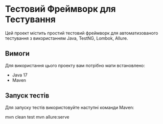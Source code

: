 # Тестовий Фреймворк для Тестування

Цей проект містить простий тестовий фреймворк для автоматизованого тестування з використанням Java, TestNG, Lombok, Allure.

## Вимоги

Для використання цього проекту вам потрібно мати встановлено:

- Java 17
- Maven

## Запуск тестів

Для запуску тестів використовуйте наступні команди Maven:


mvn clean test
mvn allure:serve